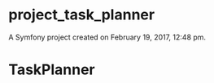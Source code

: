 project_task_planner
====================

A Symfony project created on February 19, 2017, 12:48 pm.
# TaskPlanner
